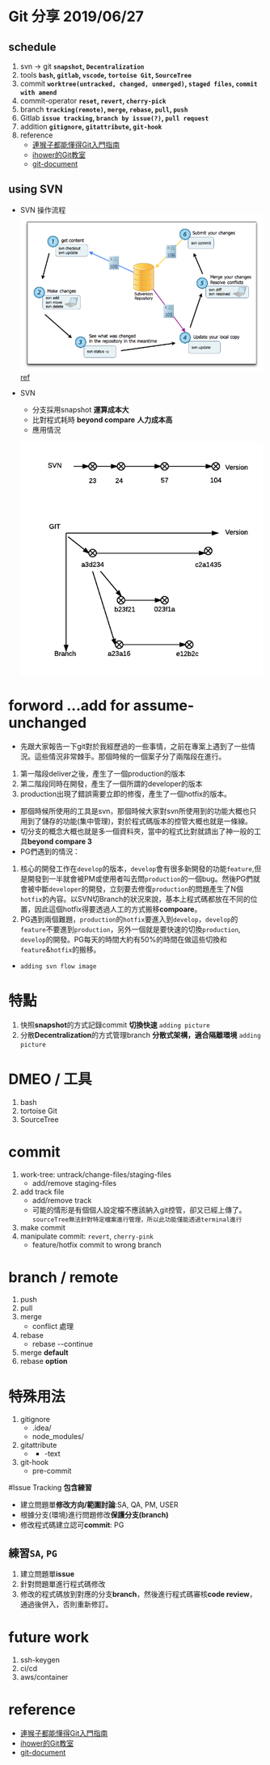 # Git 分享 2019/06/27

## schedule
1. svn -> git   **`snapshot`, `Decentralization`**
2. tools    **`bash`, `gitlab`, `vscode`, `tortoise Git`, `SourceTree`**
3. commit   **`worktree(untracked, changed, unmerged)`, `staged files`, `commit with amend`**
4. commit-operator    **`reset`, `revert`, `cherry-pick`**
4. branch   **`tracking(remote)`, `merge`, `rebase`, `pull`, `push`**
5. Gitlab   **`issue tracking`, `branch by issue(?)`, `pull request`**
6. addition **`gitignore`, `gitattribute`, `git-hook`**
7. reference
    * [連猴子都能懂得Git入門指南](https://backlog.com/git-tutorial/tw/intro/intro2_4.html)
    * [ihower的Git教室](https://ihower.tw/git/index.html)
    * [git-document](https://git-scm.com/book/en/v2)

## using SVN

* SVN 操作流程
![](https://github.com/austinwang104/playGit/blob/dev/img/workflow-1.png?raw=true)
[ref](https://www.google.com/url?sa=i&source=images&cd=&cad=rja&uact=8&ved=2ahUKEwjG-u-ei_3iAhWEGqYKHX2_C6wQjhx6BAgBEAI&url=https%3A%2F%2Fens.lal.in2p3.fr%2FPresentations%2FSVN%2Fsvn.html&psig=AOvVaw1EayJnFb7JKn1O7n4LVqjZ&ust=1561292841059189)

* SVN 
    * 分支採用snapshot **運算成本大**
    * 比對程式耗時 **beyond compare** **人力成本高**
    * 應用情況

    ![](https://github.com/austinwang104/playGit/blob/dev/img/SVN-Git-Dimensions.png?raw=true)


# forword ...add for assume-unchanged
* 先跟大家報告一下git對於我經歷過的一些事情，之前在專案上遇到了一些情況。這些情況非常棘手。那個時候的一個案子分了兩階段在進行。
1. 第一階段deliver之後，產生了一個production的版本
2. 第二階段同時在開發，產生了一個所謂的developer的版本
3. production出現了錯誤需要立即的修復，產生了一個hotfix的版本。

* 那個時候所使用的工具是svn，那個時候大家對svn所使用到的功能大概也只用到了儲存的功能(集中管理)，對於程式碼版本的控管大概也就是一條線。
* 切分支的概念大概也就是多一個資料夾，當中的程式比對就請出了神一般的工具**beyond compare 3**
* PG們遇到的情況：
1. 核心的開發工作在`develop`的版本，`develop`會有很多新開發的功能`feature`,但是開發到一半就會被PM或使用者叫去問`production`的一個bug。然後PG們就會被中斷`developer`的開發，立刻要去修復`production`的問題產生了N個`hotfix`的內容。以SVN切Branch的狀況來說，基本上程式碼都放在不同的位置，因此這個hotfix得要透過人工的方式搬移**compoare**。
2. PG遇到兩個難題，`production`的`hotfix`要進入到`develop`，`develop`的`feature`不要進到`production`，另外一個就是要快速的切換`production`, `develop`的開發。PG每天的時間大約有50%的時間在做這些切換和`feature`&`hotfix`的搬移。

* `adding svn flow image`

# 特點
1. 快照**snapshot**的方式記錄commit **切換快速**
    `adding picture`
2. 分散**Decentralization**的方式管理branch **分散式架構，適合隔離環境**
    `adding picture`

# DMEO / 工具
1. bash
2. tortoise Git
3. SourceTree

# commit
1. work-tree: untrack/change-files/staging-files
    * add/remove staging-files
2. add track file
    * add/remove track
    * 可能的情形是有個個人設定檔不應該納入git控管，卻又已經上傳了。
    `sourceTree無法針對特定檔案進行管理，所以此功能僅能透過terminal進行`
3. make commit
4. manipulate commit: `revert`, `cherry-pink`
    * feature/hotfix commit to wrong branch


# branch / remote
1. push
2. pull
1. merge
    * conflict 處理
2. rebase
    * rebase --continue
3. merge **default**
4. rebase **option**


# 特殊用法
1. gitignore
    * .idea/
    * node_modules/
2. gitattribute
    * * -text
3. git-hook
    * pre-commit


#Issue Tracking **包含練習**
* 建立問題單**修改方向/範圍討論**:SA, QA, PM, USER
* 根據分支(環境)進行問題修改**保護分支(branch)**
* 修改程式碼建立認可**commit**: PG

## 練習`SA`, `PG`
1. 建立問題單**issue**
2. 針對問題單進行程式碼修改
3. 修改的程式碼放到對應的分支**branch**，然後進行程式碼審核**code review**，通過後併入，否則重新修訂。

# future work
1. ssh-keygen
2. ci/cd
3. aws/container

# reference
* [連猴子都能懂得Git入門指南](https://backlog.com/git-tutorial/tw/intro/intro2_4.html)
* [ihower的Git教室](https://ihower.tw/git/index.html)
* [git-document](https://git-scm.com/book/en/v2)
